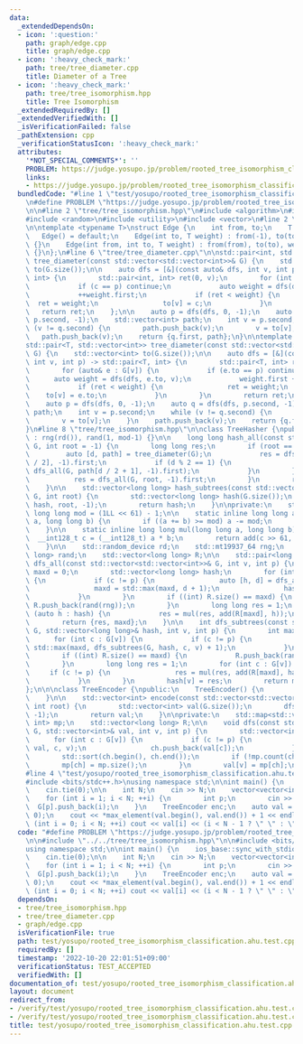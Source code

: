 ```yaml
---
data:
  _extendedDependsOn:
  - icon: ':question:'
    path: graph/edge.cpp
    title: graph/edge.cpp
  - icon: ':heavy_check_mark:'
    path: tree/tree_diameter.cpp
    title: Diameter of a Tree
  - icon: ':heavy_check_mark:'
    path: tree/tree_isomorphism.hpp
    title: Tree Isomorphism
  _extendedRequiredBy: []
  _extendedVerifiedWith: []
  _isVerificationFailed: false
  _pathExtension: cpp
  _verificationStatusIcon: ':heavy_check_mark:'
  attributes:
    '*NOT_SPECIAL_COMMENTS*': ''
    PROBLEM: https://judge.yosupo.jp/problem/rooted_tree_isomorphism_classification
    links:
    - https://judge.yosupo.jp/problem/rooted_tree_isomorphism_classification
  bundledCode: "#line 1 \"test/yosupo/rooted_tree_isomorphism_classification.ahu.test.cpp\"\
    \n#define PROBLEM \"https://judge.yosupo.jp/problem/rooted_tree_isomorphism_classification\"\
    \n\n#line 2 \"tree/tree_isomorphism.hpp\"\n#include <algorithm>\n#include <map>\n\
    #include <random>\n#include <utility>\n#include <vector>\n#line 2 \"graph/edge.cpp\"\
    \n\ntemplate <typename T>\nstruct Edge {\n    int from, to;\n    T weight;\n \
    \   Edge() = default;\n    Edge(int to, T weight) : from(-1), to(to), weight(weight)\
    \ {}\n    Edge(int from, int to, T weight) : from(from), to(to), weight(weight)\
    \ {}\n};\n#line 6 \"tree/tree_diameter.cpp\"\n\nstd::pair<int, std::vector<int>>\
    \ tree_diameter(const std::vector<std::vector<int>>& G) {\n    std::vector<int>\
    \ to(G.size());\n\n    auto dfs = [&](const auto& dfs, int v, int p) -> std::pair<int,\
    \ int> {\n        std::pair<int, int> ret(0, v);\n        for (int c : G[v]) {\n\
    \            if (c == p) continue;\n            auto weight = dfs(dfs, c, v);\n\
    \            ++weight.first;\n            if (ret < weight) {\n              \
    \  ret = weight;\n                to[v] = c;\n            }\n        }\n     \
    \   return ret;\n    };\n\n    auto p = dfs(dfs, 0, -1);\n    auto q = dfs(dfs,\
    \ p.second, -1);\n    std::vector<int> path;\n    int v = p.second;\n    while\
    \ (v != q.second) {\n        path.push_back(v);\n        v = to[v];\n    }\n \
    \   path.push_back(v);\n    return {q.first, path};\n}\n\ntemplate <typename T>\n\
    std::pair<T, std::vector<int>> tree_diameter(const std::vector<std::vector<Edge<T>>>&\
    \ G) {\n    std::vector<int> to(G.size());\n\n    auto dfs = [&](const auto& dfs,\
    \ int v, int p) -> std::pair<T, int> {\n        std::pair<T, int> ret(0, v);\n\
    \        for (auto& e : G[v]) {\n            if (e.to == p) continue;\n      \
    \      auto weight = dfs(dfs, e.to, v);\n            weight.first += e.weight;\n\
    \            if (ret < weight) {\n                ret = weight;\n            \
    \    to[v] = e.to;\n            }\n        }\n        return ret;\n    };\n\n\
    \    auto p = dfs(dfs, 0, -1);\n    auto q = dfs(dfs, p.second, -1);\n    std::vector<int>\
    \ path;\n    int v = p.second;\n    while (v != q.second) {\n        path.push_back(v);\n\
    \        v = to[v];\n    }\n    path.push_back(v);\n    return {q.first, path};\n\
    }\n#line 8 \"tree/tree_isomorphism.hpp\"\n\nclass TreeHasher {\npublic:\n    TreeHasher()\
    \ : rng(rd()), rand(1, mod-1) {}\n\n    long long hash_all(const std::vector<std::vector<int>>&\
    \ G, int root = -1) {\n        long long res;\n        if (root == -1) {\n   \
    \         auto [d, path] = tree_diameter(G);\n            res = dfs_all(G, path[d\
    \ / 2], -1).first;\n            if (d % 2 == 1) {\n                res = std::min(res,\
    \ dfs_all(G, path[d / 2 + 1], -1).first);\n            }\n        } else {\n \
    \           res = dfs_all(G, root, -1).first;\n        }\n        return res;\n\
    \    }\n\n    std::vector<long long> hash_subtrees(const std::vector<std::vector<int>>&\
    \ G, int root) {\n        std::vector<long long> hash(G.size());\n        dfs_subtrees(G,\
    \ hash, root, -1);\n        return hash;\n    }\n\nprivate:\n    static constexpr\
    \ long long mod = (1LL << 61) - 1;\n\n    static inline long long add(long long\
    \ a, long long b) {\n        if ((a += b) >= mod) a -= mod;\n        return a;\n\
    \    }\n\n    static inline long long mul(long long a, long long b) {\n      \
    \  __int128_t c = (__int128_t) a * b;\n        return add(c >> 61, c & mod);\n\
    \    }\n\n    std::random_device rd;\n    std::mt19937_64 rng;\n    std::uniform_int_distribution<long\
    \ long> rand;\n    std::vector<long long> R;\n\n    std::pair<long long, int>\
    \ dfs_all(const std::vector<std::vector<int>>& G, int v, int p) {\n        int\
    \ maxd = 0;\n        std::vector<long long> hash;\n        for (int c : G[v])\
    \ {\n            if (c != p) {\n                auto [h, d] = dfs_all(G, c, v);\n\
    \                maxd = std::max(maxd, d + 1);\n                hash.push_back(h);\n\
    \            }\n        }\n        if ((int) R.size() == maxd) {\n           \
    \ R.push_back(rand(rng));\n        }\n        long long res = 1;\n        for\
    \ (auto h : hash) {\n            res = mul(res, add(R[maxd], h));\n        }\n\
    \        return {res, maxd};\n    }\n\n    int dfs_subtrees(const std::vector<std::vector<int>>&\
    \ G, std::vector<long long>& hash, int v, int p) {\n        int maxd = 0;\n  \
    \      for (int c : G[v]) {\n            if (c != p) {\n                maxd =\
    \ std::max(maxd, dfs_subtrees(G, hash, c, v) + 1);\n            }\n        }\n\
    \        if ((int) R.size() == maxd) {\n            R.push_back(rand(rng));\n\
    \        }\n        long long res = 1;\n        for (int c : G[v]) {\n       \
    \     if (c != p) {\n                res = mul(res, add(R[maxd], hash[c]));\n\
    \            }\n        }\n        hash[v] = res;\n        return maxd;\n    }\n\
    };\n\n\nclass TreeEncoder {\npublic:\n    TreeEncoder() {\n        mp[{}] = 0;\n\
    \    }\n\n    std::vector<int> encode(const std::vector<std::vector<int>>& G,\
    \ int root) {\n        std::vector<int> val(G.size());\n        dfs(G, val, root,\
    \ -1);\n        return val;\n    }\n\nprivate:\n    std::map<std::vector<int>,\
    \ int> mp;\n    std::vector<long long> R;\n\n    void dfs(const std::vector<std::vector<int>>&\
    \ G, std::vector<int>& val, int v, int p) {\n        std::vector<int> ch;\n  \
    \      for (int c : G[v]) {\n            if (c != p) {\n                dfs(G,\
    \ val, c, v);\n                ch.push_back(val[c]);\n            }\n        }\n\
    \        std::sort(ch.begin(), ch.end());\n        if (!mp.count(ch)) {\n    \
    \        mp[ch] = mp.size();\n        }\n        val[v] = mp[ch];\n    }\n};\n\
    #line 4 \"test/yosupo/rooted_tree_isomorphism_classification.ahu.test.cpp\"\n\n\
    #include <bits/stdc++.h>\nusing namespace std;\n\nint main() {\n    ios_base::sync_with_stdio(false);\n\
    \    cin.tie(0);\n\n    int N;\n    cin >> N;\n    vector<vector<int>> G(N);\n\
    \    for (int i = 1; i < N; ++i) {\n        int p;\n        cin >> p;\n      \
    \  G[p].push_back(i);\n    }\n    TreeEncoder enc;\n    auto val = enc.encode(G,\
    \ 0);\n    cout << *max_element(val.begin(), val.end()) + 1 << endl;\n    for\
    \ (int i = 0; i < N; ++i) cout << val[i] << (i < N - 1 ? \" \" : \"\\n\");\n}\n"
  code: "#define PROBLEM \"https://judge.yosupo.jp/problem/rooted_tree_isomorphism_classification\"\
    \n\n#include \"../../tree/tree_isomorphism.hpp\"\n\n#include <bits/stdc++.h>\n\
    using namespace std;\n\nint main() {\n    ios_base::sync_with_stdio(false);\n\
    \    cin.tie(0);\n\n    int N;\n    cin >> N;\n    vector<vector<int>> G(N);\n\
    \    for (int i = 1; i < N; ++i) {\n        int p;\n        cin >> p;\n      \
    \  G[p].push_back(i);\n    }\n    TreeEncoder enc;\n    auto val = enc.encode(G,\
    \ 0);\n    cout << *max_element(val.begin(), val.end()) + 1 << endl;\n    for\
    \ (int i = 0; i < N; ++i) cout << val[i] << (i < N - 1 ? \" \" : \"\\n\");\n}"
  dependsOn:
  - tree/tree_isomorphism.hpp
  - tree/tree_diameter.cpp
  - graph/edge.cpp
  isVerificationFile: true
  path: test/yosupo/rooted_tree_isomorphism_classification.ahu.test.cpp
  requiredBy: []
  timestamp: '2022-10-20 22:01:51+09:00'
  verificationStatus: TEST_ACCEPTED
  verifiedWith: []
documentation_of: test/yosupo/rooted_tree_isomorphism_classification.ahu.test.cpp
layout: document
redirect_from:
- /verify/test/yosupo/rooted_tree_isomorphism_classification.ahu.test.cpp
- /verify/test/yosupo/rooted_tree_isomorphism_classification.ahu.test.cpp.html
title: test/yosupo/rooted_tree_isomorphism_classification.ahu.test.cpp
---
```

